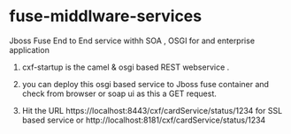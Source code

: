 # fuse-middlware-services
Jboss Fuse End to End service withh SOA , OSGI for and enterprise application


1. cxf-startup is the camel & osgi based REST webservice . 

2. you can deploy this osgi based service to Jboss fuse container and check from browser or soap ui as this a GET request.

3. Hit the URL https://localhost:8443/cxf/cardService/status/1234 for SSL based service or http://localhost:8181/cxf/cardService/status/1234

